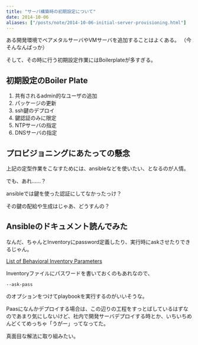 ```yaml
---
title: "サーバ構築時の初期設定について"
date: 2014-10-06
aliases: ["/posts/note/2014-10-06-initial-server-provisioning.html"]
---
```


ある開発環境でベアメタルサーバやVMサーバを追加することはよくある。
（今そんなんばっか）

そして、その時に行う初期設定作業にはBoilerplateが多すぎる。


## 初期設定のBoiler Plate

1. 共有されるadmin的なユーザの追加
2. パッケージの更新
3. ssh鍵のデプロイ
4. 鍵認証のみに限定
5. NTPサーバの指定
6. DNSサーバの指定

## プロビジョニングにあたっての懸念

上記の定型作業をこなすためには、ansibleなどを使いたい、となるのが人情。

でも、あれ……？

ansibleでは鍵を使った認証にしてなかったっけ？

その鍵の配給や生成はじゃあ、どうすんの？

## Ansibleのドキュメント読んでみた

なんだ、ちゃんとInventoryにpassword定義したり、実行時にaskさせたりできるじゃん。

[List of Behavioral Inventory Parameters](http://docs.ansible.com/intro_inventory.html#list-of-behavioral-inventory-parameters)

Inventoryファイルにパスワードを書いておくのもあれなので、

    --ask-pass

のオプションをつけてplaybookを実行するのがいいそうな。



Paasになんかデプロイする場合は、この辺りの工程をすっとばしているはずなのであまり気にしないけど、社内で開発サーバデプロイする時とか、いちいちめんどくてめっちゃ「うがー」ってなってた。

真面目な解法に取り組みたい。
